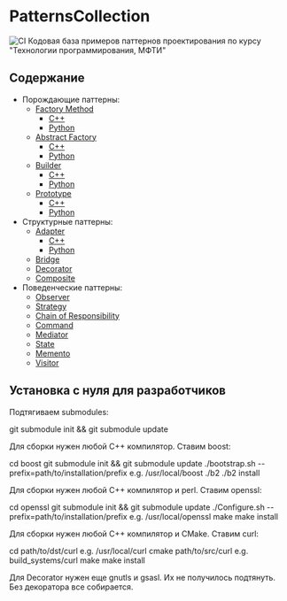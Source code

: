 # PatternsCollection
![CI](https://github.com/akhtyamovpavel/PatternsCollection/workflows/CI/badge.svg)
Кодовая база примеров паттернов проектирования по курсу "Технологии программирования, МФТИ"

## Содержание

* Порождающие паттерны:
  * [Factory Method](/FactoryMethod)
    * [C++](/FactoryMethod/cpp-source)
    * [Python](/FactoryMethod/python-source)
  * [Abstract Factory](/AbstractFactory)
    * [C++](/AbstractFactory/cpp-source)
    * [Python](/AbstractFactory/python-source)
  * [Builder](/Builder)
    * [C++](/Builder/cpp-source)
    * [Python](/Builder/python-source)
  * [Prototype](/Prototype)
    * [C++](/Prototype/cpp-source)
    * [Python](/Prototype/python-source)
* Структурные паттерны:
  * [Adapter](/Adapter)
    * [C++](/Adapter/cpp-source)
    * [Python](/Adapter/python-source)
  * [Bridge](/Bridge/cpp-source)
  * [Decorator](/Decorator/cpp-source)
  * [Composite](/Composite/cpp-source)
* Поведенческие паттерны:
  * [Observer](/Observer/cpp-source)
  * [Strategy](/Strategy/cpp-source)
  * [Chain of Responsibility](/ChainResponsibility/cpp-source)
  * [Command](/Command/cpp-source)
  * [Mediator](/Mediator/cpp-source)
  * [State](/State/cpp-source)
  * [Memento](/Memento/cpp-source)
  * [Visitor](/Visitor/cpp-source)

## Установка с нуля для разработчиков

Подтягиваем submodules:

git submodule init && git submodule update

Для сборки нужен любой C++ компилятор. Ставим boost:

cd boost
git submodule init && git submodule update
./bootstrap.sh --prefix=path/to/installation/prefix e.g. /usr/local/boost
./b2
./b2 install

Для сборки нужен любой C++ компилятор и perl. Ставим openssl:

cd openssl
git submodule init && git submodule update
./Configure.sh --prefix=path/to/installation/prefix e.g. /usr/local/openssl
make
make install

Для сборки нужен любой C++ компилятор и CMake. Ставим curl:

cd path/to/dst/curl e.g. /usr/local/curl
cmake path/to/src/curl e.g. build_systems/curl
make
make install

Для Decorator нужен еще gnutls и gsasl. Их не получилось подтянуть. Без декоратора все собирается.
